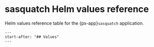 ```{px-app-values} sasquatch
```

# sasquatch Helm values reference

Helm values reference table for the {px-app}`sasquatch` application.

```{include} ../../../applications/sasquatch/README.md
---
start-after: "## Values"
---
```
